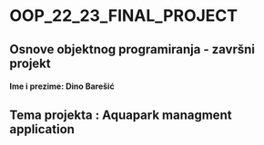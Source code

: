 # OOP_22_23_FINAL_PROJECT
## Osnove objektnog programiranja - završni projekt

#### Ime i prezime: Dino Barešić

## Tema projekta : Aquapark managment application
